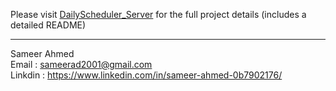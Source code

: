 Please visit [DailyScheduler_Server](https://github.com/sameerad2001/DailyScheduler_Server) for the full project details
(includes a detailed README)

<hr>

Sameer Ahmed <br/>
Email : <sameerad2001@gmail.com> <br/>
Linkdin : <https://www.linkedin.com/in/sameer-ahmed-0b7902176/>
